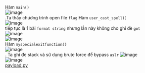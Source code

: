 
Hàm `main()` </br>
![image](https://user-images.githubusercontent.com/23306492/39140438-c152e1da-474e-11e8-83c7-614cf964fe46.png)</br>.Ta thấy chương trình open file `flag`
Hàm `user_cast_spell()` </br>
![image](https://user-images.githubusercontent.com/23306492/39140487-e93d9c94-474e-11e8-91c3-1218625c55f0.png)</br>tiếp tục là 1 bài `format string` nhưng lần này không cho ghi đè `got` </br>
![image](https://user-images.githubusercontent.com/23306492/39140597-450a7b3c-474f-11e8-90dd-30ebdb6b6730.png)</br>
![image](https://user-images.githubusercontent.com/23306492/39140633-60c743e6-474f-11e8-8a86-385b8b1740cc.png)</br>
Hàm `myspecialexitfunction()` </br>
![image](https://user-images.githubusercontent.com/23306492/39140549-219b6f6c-474f-11e8-9fac-554c29bd98ee.png)</br>.
Ta  ghi đè stack và   sử dụng brute force để bypass `aslr`
![image](https://user-images.githubusercontent.com/23306492/39140878-224d4830-4750-11e8-9dd2-ba207ff9d268.png)</br>
![image](https://user-images.githubusercontent.com/23306492/39140936-55880776-4750-11e8-87aa-e03be7fbfecc.png)</br>
[payload.py
](https://github.com/k4k4/MATESCTF_SESSION4/blob/master/harrypotter/harrypotter.py)
